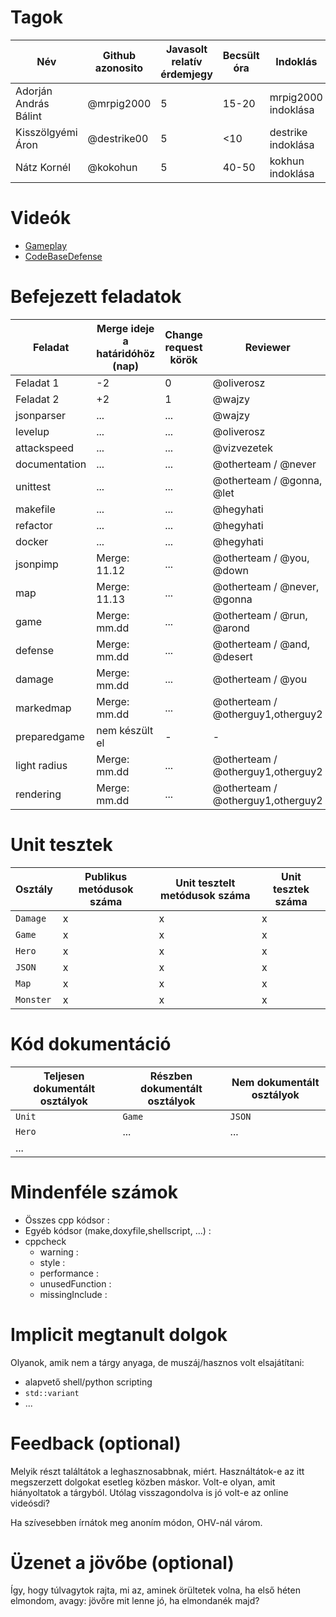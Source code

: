 # Tagok

| Név | Github azonosito  | Javasolt relatív érdemjegy | Becsült óra | Indoklás  | 
| --- | ---- | --- | ------------------ | --------- |
| Adorján András Bálint | @mrpig2000 | 5 | 15-20 | mrpig2000 indoklása |
| Kisszölgyémi Áron | @destrike00 | 5 | <10 | destrike indoklása |
| Nátz Kornél | @kokohun | 5 | 40-50 | kokhun indoklása |


# Videók

 - [Gameplay](/videos/gameplay.mp4)
 - [CodeBaseDefense](/videos/codebasedefense.mp4)

# Befejezett feladatok

| Feladat | Merge ideje a határidóhöz (nap) | Change request körök | Reviewer | 
| ------- | ------------------------------- | -------------------- | -------- |
| Feladat 1 | -2 | 0 | @oliverosz | 
| Feladat 2 | +2 | 1 | @wajzy |
| jsonparser | ... | ... | @wajzy |
| levelup | ... | ... | @oliverosz |
| attackspeed | ... | ... | @vizvezetek |
| documentation | ... | ... | @otherteam / @never |
| unittest | ... | ... | @otherteam / @gonna, @let |
| makefile | ... | ... | @hegyhati |
| refactor | ... | ... | @hegyhati |
| docker | ... | ... | @hegyhati |
| jsonpimp | Merge: 11.12 | ... | @otherteam / @you, @down |
| map | Merge: 11.13 | ... | @otherteam / @never, @gonna |
| game | Merge: mm.dd | ... | @otherteam / @run, @arond |
| defense | Merge: mm.dd | ... | @otherteam / @and, @desert |
| damage | Merge: mm.dd | ... | @otherteam / @you  |
| markedmap | Merge: mm.dd | ... | @otherteam / @otherguy1,otherguy2 |
| preparedgame | nem készült el | - | -
| light radius | Merge: mm.dd | ... | @otherteam / @otherguy1,otherguy2 |
| rendering | Merge: mm.dd | ... | @otherteam / @otherguy1,otherguy2 |

# Unit tesztek

| Osztály | Publikus metódusok száma | Unit tesztelt metódusok száma | Unit tesztek száma |
| --- | --- | --- | --- |
| `Damage` | x | x | x |
| `Game` | x | x | x | 
| `Hero` | x | x | x | 
| `JSON` | x | x | x | 
| `Map` | x | x | x | 
| `Monster` | x | x | x | 

# Kód dokumentáció

| Teljesen dokumentált osztályok | Részben dokumentált osztályok | Nem dokumentált osztályok |
| --- | --- | --- | 
| `Unit` | `Game` | `JSON` | 
| `Hero` | ... | ... |  
| ... |


# Mindenféle számok

 - Összes cpp kódsor :
 - Egyéb kódsor (make,doxyfile,shellscript, ...) :
 - cppcheck
   - warning :
   - style :
   - performance :
   - unusedFunction : 
   - missingInclude : 
 
# Implicit megtanult dolgok
Olyanok, amik nem a tárgy anyaga, de muszáj/hasznos volt elsajátítani:
 - alapvető shell/python scripting
 - `std::variant`
 - ...

# Feedback (optional)
 
Melyik részt találtátok a leghasznosabbnak, miért. Használtátok-e az itt megszerzett dolgokat esetleg közben máskor. Volt-e olyan, amit hiányoltatok a tárgyból. Utólag visszagondolva is jó volt-e az online videósdi?

Ha szívesebben írnátok meg anoním módon, OHV-nál várom.

# Üzenet a jövőbe (optional)

Így, hogy túlvagytok rajta, mi az, aminek örültetek volna, ha első héten elmondom, avagy: jövőre mit lenne jó, ha elmondanék majd?